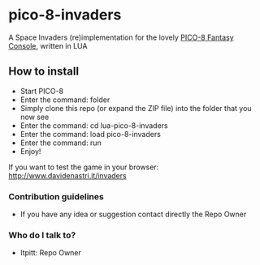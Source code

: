 # pico-8-invaders
A Space Invaders (re)implementation for the lovely [PICO-8 Fantasy Console](http://www.lexaloffle.com/pico-8.php "PICO-8 Fantasy Console"), written in LUA

## How to install
* Start PICO-8
* Enter the command: folder
* Simply clone this repo (or expand the ZIP file) into the folder that you now see
* Enter the command: cd lua-pico-8-invaders
* Enter the command: load pico-8-invaders
* Enter the command: run
* Enjoy!

If you want to test the game in your browser:  
http://www.davidenastri.it/invaders

### Contribution guidelines ###

* If you have any idea or suggestion contact directly the Repo Owner

### Who do I talk to? ###

* ltpitt: Repo Owner
